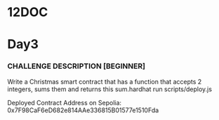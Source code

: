 # 12DOC

# Day3

### CHALLENGE DESCRIPTION [BEGINNER]

Write a Christmas smart contract that has a function that accepts 2 integers, sums them and returns this sum.hardhat run scripts/deploy.js

Deployed Contract Address on Sepolia: 0x7F98CaF6eD682e814AAe336815B01577e1510Fda
